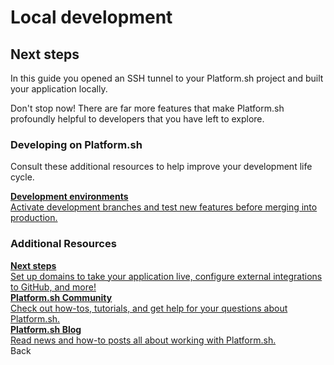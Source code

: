# Local development

## Next steps

In this guide you opened an SSH tunnel to your Platform.sh project and built your application locally.

Don't stop now! There are far more features that make Platform.sh profoundly helpful to developers that you have left to explore.

### Developing on Platform.sh

Consult these additional resources to help improve your development life cycle.

<div class="buttons">
  <a href="/gettingstarted/dev-environments.html" class="button-link descriptive"><b>Development environments</b><br>Activate development branches and test new features before merging into production.</a>
</div>


### Additional Resources

<div class="buttons">
  <a href="/gettingstarted/next-steps.html" class="button-link descriptive"><b>Next steps</b><br>Set up domains to take your application live, configure external integrations to GitHub, and more!</a>
</div>

<div class="buttons">
  <a href="https://community.platform.sh/" class="button-link descriptive"><b>Platform.sh Community</b><br>Check out how-tos, tutorials, and get help for your questions about Platform.sh.</a>
</div>

<div class="buttons">
  <a href="https://platform.sh/blog/" class="button-link descriptive"><b>Platform.sh Blog</b><br>Read news and how-to posts all about working with Platform.sh.</a>
</div>

<div class="buttons">
  <a class="button-link singleprev" onclick="gitbook.navigation.goPrev()">Back</a>
</div>
